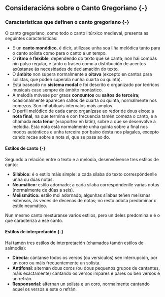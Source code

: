 ## Consideracións sobre o Canto Gregoriano {-}

### Características que definen o canto gregoriano {-}

O canto gregoriano, como todo o canto litúrxico medieval, presenta as seguintes características:

- É un **canto monódico**, é dicir, utilízase unha soa liña melódica tanto para o canto solista como para o canto a un tempo.
- O **ritmo** é **flexible**, dependendo do texto que se canta; non hai compás nin pulso regular, e tanto o fraseo como a distribución de acentos axústanse ás necesidades de declamación do texto.
- O **ámbito** non supera normalmente a **oitava** (excepto en cantos para solistas, que poden superala nunha cuarta ou quinta).
- Está baseado no **sistema modal** e foi descrito e organizado por teóricos musicais case sempre do ámbito monástico.
- A melodía móvese por graos **conxuntos** ou **saltos de terceira**; ocasionalmente aparecen saltos de cuarta ou quinta, normalmente nos comezos. Son inhabituais intervalos máis amplos.
- O perfil melódico de cada canto organízase ao redor de dous eixos: a **nota final**, na que termina e con frecuencia tamén comeza o canto, e a chamada **nota tenor** («soporte» en latín), sobre a que se desenvolve a melodía. Esta nota está normalmente unha quinta sobre a final nos modos auténticos e unha terceira por baixo desta nos plagales, excepto cando recae sobre a nota *si*, que se pasa ao do.

#### Estilos de canto {-}

Segundo a relación entre o texto e a melodía, desenvólvense tres estilos de canto:

- **Silábico:** é o estilo máis simple: a cada sílaba do texto correspóndenlle unha ou dúas notas.
- **Neumático:** estilo adornado; a cada sílaba correspóndenlle varias notas (normalmente de dúas a seis).
- **Melismático:** estilo moi adornado; algunhas sílabas teñen melismas extensos, ás veces de decenas de notas; no resto adoita predominar o estilo neumático.

Nun mesmo canto mestúranse varios estilos, pero un deles predomina e é o que caracteriza a ese canto.

#### Estilos de interpretación {-}

Hai tamén tres estilos de interpretación (chamados tamén estilos de salmodia):

- **Directa**: cántanse todos os versos (ou versículos) sen interrupción, por un coro ou máis frecuentemente un solista.
- **Antifonal**: alternan dous coros (ou dous pequenos grupos de cantantes, máis exactamente) cantando os versos impares e pares ou ben versos e un refrán.
- **Responsorial**: alternan un solista e un coro, normalmente cantando aquel os versos e este o refrán.